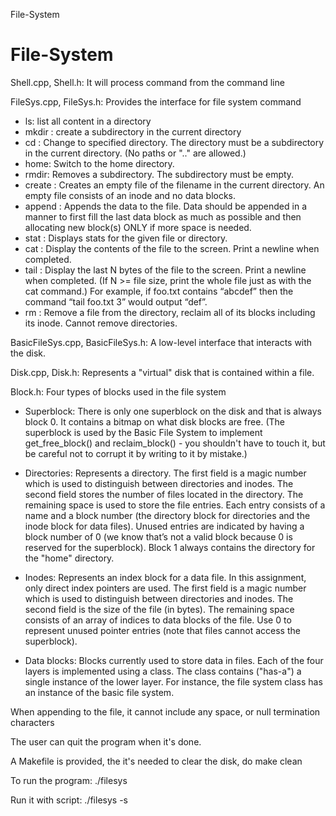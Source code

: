 File-System

# File-System

Shell.cpp, Shell.h: It will process command from the command line

FileSys.cpp, FileSys.h: Provides the interface for file system command
- ls: list all content in a directory
- mkdir : create a subdirectory in the current directory
- cd : Change to specified directory. The directory must be a subdirectory in the current directory. (No paths or ".." are allowed.)
- home: Switch to the home directory.
- rmdir: Removes a subdirectory. The subdirectory must be empty.
- create : Creates an empty file of the filename in the current directory. An empty file consists of an inode and no data blocks.
- append : Appends the data to the file. Data should be appended in a manner to first fill the last data block as much as possible and then allocating new block(s) ONLY if more space is needed.
- stat : Displays stats for the given file or directory.
- cat : Display the contents of the file to the screen. Print a newline when completed.
- tail : Display the last N bytes of the file to the screen. Print a newline when completed. (If N >= file size, print the whole file just as with the cat command.) For example, if foo.txt contains “abcdef” then the command “tail foo.txt 3” would output “def”.
- rm : Remove a file from the directory, reclaim all of its blocks including its inode. Cannot remove directories.

BasicFileSys.cpp, BasicFileSys.h: A low-level interface that interacts with the disk.

Disk.cpp, Disk.h: Represents a "virtual" disk that is contained within a file.

Block.h: Four types of blocks used in the file system

- Superblock: There is only one superblock on the disk and that is always block 0. It
 contains a bitmap on what disk blocks are free. (The superblock is used by the Basic File
 System to implement get_free_block() and reclaim_block() - you shouldn't have to
 touch it, but be careful not to corrupt it by writing to it by mistake.)

- Directories: Represents a directory. The first field is a magic number which is used to
 distinguish between directories and inodes. The second field stores the number of files
 located in the directory. The remaining space is used to store the file entries. Each entry
 consists of a name and a block number (the directory block for directories and the inode
 block for data files). Unused entries are indicated by having a block number of 0 (we
 know that’s not a valid block because 0 is reserved for the superblock). Block 1 always
 contains the directory for the "home" directory.

- Inodes: Represents an index block for a data file. In this assignment, only direct index
 pointers are used. The first field is a magic number which is used to distinguish between
 directories and inodes. The second field is the size of the file (in bytes). The remaining
 space consists of an array of indices to data blocks of the file. Use 0 to represent unused
 pointer entries (note that files cannot access the superblock).

- Data blocks: Blocks currently used to store data in files.
Each of the four layers is implemented using a class. The class contains ("has-a") a single instance of the lower layer.
For instance, the file system class has an instance of the basic file system.

When appending to the file, it cannot include any space, or null termination characters

The user can quit the program when it's done.

A Makefile is provided, the it's needed to clear the disk, do make clean

To run the program: ./filesys

Run it with script: ./filesys -s

